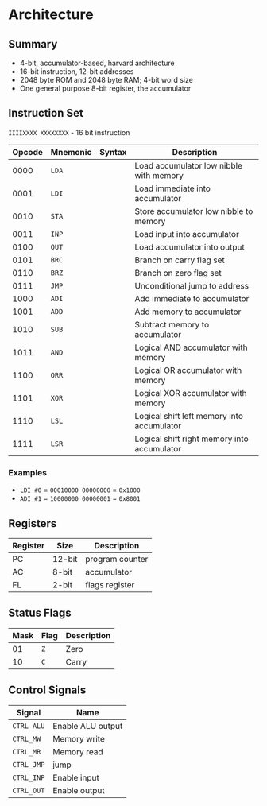 # Architecture

## Summary

- 4-bit, accumulator-based, harvard architecture
- 16-bit instruction, 12-bit addresses
- 2048 byte ROM and 2048 byte RAM; 4-bit word size
- One general purpose 8-bit register, the accumulator

## Instruction Set

`IIIIXXXX XXXXXXXX` - 16 bit instruction

| Opcode | Mnemonic | Syntax | Description |
| ------ | -------- | ------ | ----------- |
| 0000   | `LDA`    |        | Load accumulator low nibble with memory |
| 0001   | `LDI`    |        | Load immediate into accumulator |
| 0010   | `STA`    |        | Store accumulator low nibble to memory |
| 0011   | `INP`    |        | Load input into accumulator |
| 0100   | `OUT`    |        | Load accumulator into output |
| 0101   | `BRC`    |        | Branch on carry flag set |
| 0110   | `BRZ`    |        | Branch on zero flag set |
| 0111   | `JMP`    |        | Unconditional jump to address |
| 1000   | `ADI`    |        | Add immediate to accumulator |
| 1001   | `ADD`    |        | Add memory to accumulator |
| 1010   | `SUB`    |        | Subtract memory to accumulator |
| 1011   | `AND`    |        | Logical AND accumulator with memory |
| 1100   | `ORR`    |        | Logical OR accumulator with memory |
| 1101   | `XOR`    |        | Logical XOR accumulator with memory |
| 1110   | `LSL`    |        | Logical shift left memory into accumulator |
| 1111   | `LSR`    |        | Logical shift right memory into accumulator |

### Examples

- `LDI #0` = `00010000 00000000` = `0x1000`
- `ADI #1` = `10000000 00000001` = `0x8001`

## Registers

| Register | Size   | Description     |
| -------- | ------ | ---------       |
| PC       | 12-bit | program counter |
| AC       | 8-bit  | accumulator     |
| FL       | 2-bit  | flags register  |

## Status Flags

| Mask | Flag  | Description |
| ---- | ----- | ----------- |
| 01 | `Z`   | Zero |
| 10 | `C`   | Carry |

## Control Signals

| Signal | Name |
| ------ | ---- |
| `CTRL_ALU` | Enable ALU output |
| `CTRL_MW` | Memory write |
| `CTRL_MR` | Memory read  |
| `CTRL_JMP` | jump |
| `CTRL_INP`  | Enable input |
| `CTRL_OUT` | Enable output |
